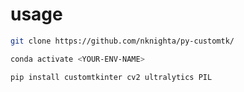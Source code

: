 # usage
```bash
git clone https://github.com/nknighta/py-customtk/
```

```bash
conda activate <YOUR-ENV-NAME>
```

```bash
pip install customtkinter cv2 ultralytics PIL
```

